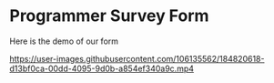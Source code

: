 <h1>Programmer Survey Form</h1>
<p>Here is the demo of our form</p>

https://user-images.githubusercontent.com/106135562/184820618-d13bf0ca-00dd-4095-9d0b-a854ef340a9c.mp4
